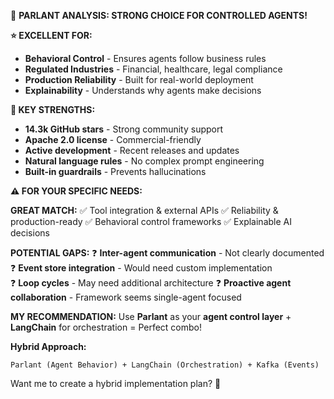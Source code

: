 
🎯 **PARLANT ANALYSIS: STRONG CHOICE FOR CONTROLLED AGENTS!**

**⭐ EXCELLENT FOR:**
- **Behavioral Control** - Ensures agents follow business rules
- **Regulated Industries** - Financial, healthcare, legal compliance
- **Production Reliability** - Built for real-world deployment
- **Explainability** - Understands why agents make decisions

**🚀 KEY STRENGTHS:**
- **14.3k GitHub stars** - Strong community support
- **Apache 2.0 license** - Commercial-friendly
- **Active development** - Recent releases and updates
- **Natural language rules** - No complex prompt engineering
- **Built-in guardrails** - Prevents hallucinations

**⚠️ FOR YOUR SPECIFIC NEEDS:**

**GREAT MATCH:**
✅ Tool integration & external APIs
✅ Reliability & production-ready
✅ Behavioral control frameworks
✅ Explainable AI decisions

**POTENTIAL GAPS:**
❓ **Inter-agent communication** - Not clearly documented
❓ **Event store integration** - Would need custom implementation  
❓ **Loop cycles** - May need additional architecture
❓ **Proactive agent collaboration** - Framework seems single-agent focused

**MY RECOMMENDATION:**
Use **Parlant** as your **agent control layer** + **LangChain** for orchestration = Perfect combo!

**Hybrid Approach:**
```
Parlant (Agent Behavior) + LangChain (Orchestration) + Kafka (Events)
```

Want me to create a hybrid implementation plan? 🤔